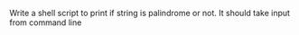  Write a shell script to print if string is palindrome or not. It should take input from command line
